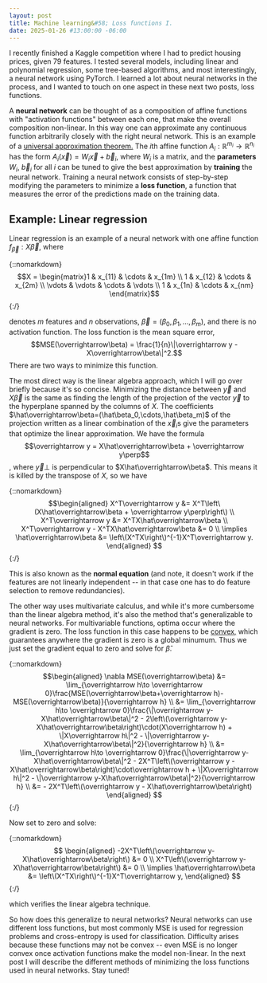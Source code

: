 ```yaml
---
layout: post
title: Machine learning&#58; Loss functions I.
date: 2025-01-26 #13:00:00 -06:00
---
```

I recently finished a Kaggle competition where I had to predict housing prices, given 79 features.  I tested several models, including linear and polynomial regression, some tree-based algorithms, and most interestingly, a neural network using PyTorch.  I learned a lot about neural networks in the process, and I wanted to touch on one aspect in these next two posts, loss functions.

A **neural network** can be thought of as a composition of affine functions with "activation functions" between each one, that make the overall composition non-linear.  In this way one can approximate any continuous function arbitrarily closely with the right neural network.  This is an example of a [universal approximation theorem.](https://en.wikipedia.org/wiki/Universal_approximation_theorem)  The $i$th affine function $A_i:\mathbb R^{m_i}\to \mathbb R^{n_i}$ has the form $A_i(\overrightarrow x) = W_i\overrightarrow x +\overrightarrow b_i$, where $W_i$ is a matrix, and the **parameters** $W_i$, $\overrightarrow b_i$ for all $i$ can be tuned to give the best approximation by **training** the neural network.  Training a neural network consists of step-by-step modifying the parameters to minimize a **loss function**, a function that measures the error of the predictions made on the training data.  

## Example: Linear regression

Linear regression is an example of a neural network with one affine function $f_{\overrightarrow\beta}:X\overrightarrow\beta$, where 

{::nomarkdown}
$$X = \begin{matrix}1 & x_{11} & \cdots & x_{1m} \\
1 & x_{12} & \cdots & x_{2m} \\
\vdots & \vdots & \cdots & \vdots \\
1 & x_{1n} & \cdots & x_{nm}
\end{matrix}$$
{:/}

denotes $m$ features and $n$ observations, $\overrightarrow\beta = (\beta_0,\beta_1,\dots,\beta_m)$, and there is no activation function.  The loss function is the mean square error, 
$$MSE(\overrightarrow\beta) = \frac{1}{n}\|\overrightarrow y - X\overrightarrow\beta\|^2.$$
There are two ways to minimize this function.  

The most direct way is the linear algebra approach, which I will go over briefly because it's so concise.  Minimizing the distance between $\overrightarrow y$ and $X\overrightarrow\beta$ is the same as finding the length of the projection of the vector $\overrightarrow y$ to the hyperplane spanned by the columns of $X$.  The coefficients $\hat\overrightarrow\beta=(\hat\beta_0,\cdots,\hat\beta_m)$ of the projection written as a linear combination of the $\overrightarrow x_i$s give the parameters that optimize the linear approximation.  We have the formula
$$\overrightarrow y = X\hat\overrightarrow\beta + \overrightarrow y\perp$$,
where $\overrightarrow y\perp$ is perpendicular to $X\hat\overrightarrow\beta$.  This means it is killed by the transpose of $X$, so we have

{::nomarkdown}
$$\begin{aligned}
X^T\overrightarrow y &= X^T\left\(X\hat\overrightarrow\beta + \overrightarrow y\perp\right\) \\
X^T\overrightarrow y &= X^TX\hat\overrightarrow\beta \\
X^T\overrightarrow y - X^TX\hat\overrightarrow\beta &= 0 \\
\implies \hat\overrightarrow\beta &= \left\(X^TX\right\)^{-1}X^T\overrightarrow y.
\end{aligned}
$$ 
{:/}

This is also known as the **normal equation** (and note, it doesn't work if the features are not linearly independent -- in that case one has to do feature selection to remove redundancies).

The other way uses multivariate calculus, and while it's more cumbersome than the linear algebra method, it's also the method that's generalizable to neural networks.  For multivariable functions, optima occur where the gradient is zero.  The loss function in this case happens to be [convex,](https://en.wikipedia.org/wiki/Convex_function) which guarantees anywhere the gradient is zero is a global minumum.  Thus we just set the gradient equal to zero and solve for $\hat\beta$.

{::nomarkdown}
$$\begin{aligned}
\nabla MSE(\overrightarrow\beta) &= \lim_{\overrightarrow h\to \overrightarrow 0}\frac{MSE(\overrightarrow\beta+\overrightarrow h)-MSE(\overrightarrow\beta)}{\overrightarrow h} \\
 &= \lim_{\overrightarrow h\to \overrightarrow 0}\frac{\|\overrightarrow y-X\hat\overrightarrow\beta\|^2 - 2\left\(\overrightarrow y-X\hat\overrightarrow\beta\right)\cdot(X\overrightarrow h) + \|X\overrightarrow h\|^2 - \|\overrightarrow y-X\hat\overrightarrow\beta\|^2}{\overrightarrow h} \\
 &= \lim_{\overrightarrow h\to \overrightarrow 0}\frac{\|\overrightarrow y-X\hat\overrightarrow\beta\|^2 - 2X^T\left\(\overrightarrow y - X\hat\overrightarrow\beta\right)\cdot\overrightarrow h + \|X\overrightarrow h\|^2 - \|\overrightarrow y-X\hat\overrightarrow\beta\|^2}{\overrightarrow h} \\
 &= - 2X^T\left\(\overrightarrow y - X\hat\overrightarrow\beta\right)
\end{aligned}
$$
{:/}

Now set to zero and solve:

{::nomarkdown}
$$
\begin{aligned}
-2X^T\left\(\overrightarrow y-X\hat\overrightarrow\beta\right\) &= 0 \\
X^T\left\(\overrightarrow y-X\hat\overrightarrow\beta\right\) &= 0 \\
\implies \hat\overrightarrow\beta &= \left\(X^TX\right\)^{-1}X^T\overrightarrow y,
\end{aligned}
$$
{:/}

which verifies the linear algebra technique.

So how does this generalize to neural networks?  Neural networks can use different loss functions, but most commonly MSE is used for regression problems and cross-entropy is used for classification.  Difficulty arises because these functions may not be convex -- even MSE is no longer convex once activation functions make the model non-linear.  In the next post I will describe the different methods of minimizing the loss functions used in neural networks.  Stay tuned!